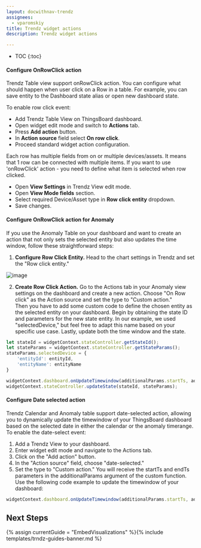 ```yaml
---
layout: docwithnav-trendz
assignees:
  - vparomskiy
title: Trendz widget actions
description: Trendz widget actions

---
```


* TOC
  {:toc}

#### Configure OnRowClick action
Trendz Table view support onRowClick action. You can configure what should happen when user click on a Row in a table.
For example, you can save entity to the Dashboard state alias or open new dashboard state.

To enable row click event:
* Add Trendz Table View on ThingsBoard dashboard.
* Open widget edit mode and switch to **Actions** tab.
* Press **Add action** button.
* In **Action source** field select **On row click**.
* Proceed standard widget action configuration.

Each row has multiple fields from on or multiple devices/assets. It means that 1 row can be connected with multiple items.
If you want to use 'onRowClick' action - you need to define what item is selected when row clicked.
* Open **View Settings** in Trendz View edit mode.
* Open **View Mode fields** section.
* Select required Device/Asset type in **Row click entity** dropdown.
* Save changes.

#### Configure OnRowClick action for Anomaly

If you use the Anomaly Table on your dashboard and want to create an action that not only sets the selected entity but also updates the time window, follow these straightforward steps:
1. **Configure Row Click Entity.** Head to the chart settings in Trendz and set the "Row click entity."

![image](https://img.thingsboard.io/trendz/row-click-anomaly.png)

2. **Create Row Click Action.** Go to the Actions tab in your Anomaly view settings on the dashboard and create a new action. Choose "On Row click" as the Action source and set the type to "Custom action."  
   Then you have to add some custom code to define the chosen entity as the selected entity on your dashboard. Begin by obtaining the state ID and parameters for the new state entity. In our example, we used "selectedDevice,"
   but feel free to adapt this name based on your specific use case. Lastly, update both the time window and the state.

```javascript
let stateId = widgetContext.stateController.getStateId();
let stateParams = widgetContext.stateController.getStateParams();
stateParams.selectedDevice = {
    'entityId': entityId,
    'entityName': entityName
}

widgetContext.dashboard.onUpdateTimewindow(additionalParams.startTs, additionalParams.endTs); 
widgetContext.stateController.updateState(stateId, stateParams);
```
#### Configure Date selected action

Trendz Calendar and Anomaly table support date-selected action, allowing you to dynamically update the timewindow of your ThingsBoard dashboard based on the selected date in either the calendar or the anomaly timerange.
To enable the date-select event:
1. Add a Trendz View to your dashboard.
2. Enter widget edit mode and navigate to the Actions tab.
3. Click on the "Add action" button.
4. In the "Action source" field, choose "date-selected."
5. Set the type to "Custom action." You will receive the startTs and endTs parameters in the additionalParams argument of the custom function. Use the following code example to update the timewindow of your dashboard:

```javascript
widgetContext.dashboard.onUpdateTimewindow(additionalParams.startTs, additionalParams.endTs);
```

[//]: # (#### Configure Switch Field action)

## Next Steps

{% assign currentGuide = "EmbedVisualizations" %}{% include templates/trndz-guides-banner.md %}